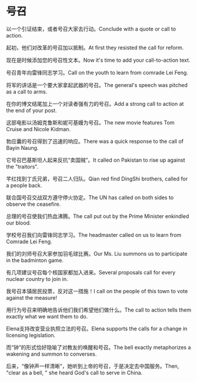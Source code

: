 # 号召

<p><span class="chinese">以一个引证结束，或者号召大家去行动。</span><span class="english">Conclude with a quote or call to action.</span></p>

<p><span class="chinese">起初，他们对改革的号召加以抵制。</span><span class="english">At first they resisted the call for reform.</span></p>

<p><span class="chinese">现在是时候添加您的号召性文本。</span><span class="english">Now it's time to add your call-to-action text.</span></p>

<p><span class="chinese">号召青年向雷锋同志学习。</span><span class="english">Call on the youth to learn from comrade Lei Feng.</span></p>

<p><span class="chinese">将军的讲话是一个要大家拿起武器的号召。</span><span class="english">The general's speech was pitched as a call to arms.</span></p>

<p><span class="chinese">在你的博文结尾加上一个对读者强有力的号召。</span><span class="english">Add a strong call to action at the end of your post.</span></p>

<p><span class="chinese">这部电影以汤姆克鲁斯和妮可基嫚为号召。</span><span class="english">The new movie features Tom Cruise and Nicole Kidman.</span></p>

<p><span class="chinese">勃应囊的号召得到了迅速的响应。</span><span class="english">There was a quick response to the call of Bayin Naung.</span></p>

<p><span class="chinese">它号召巴基斯坦人起来反抗“卖国贼”。</span><span class="english">It called on Pakistan to rise up against the "traitors".</span></p>

<p><span class="chinese">芊红找到丁氏兄弟，号召二人归队。</span><span class="english">Qian red find DingShi brothers, called for a people back.</span></p>

<p><span class="chinese">联合国号召交战双方遵守停火协定。</span><span class="english">The UN has called on both sides to observe the ceasefire.</span></p>

<p><span class="chinese">总理的号召使我们热血沸腾。</span><span class="english">The call put out by the Prime Minister enkindled our blood.</span></p>

<p><span class="chinese">学校号召我们向雷锋同志学习。</span><span class="english">The headmaster called on us to learn from Comrade Lei Feng.</span></p>

<p><span class="chinese">我们的刘师号召大家参加羽毛球比赛。</span><span class="english">Our Ms. Liu summons us to participate in the badminton game.</span></p>

<p><span class="chinese">有几项建议号召每个核国家都加入进来。</span><span class="english">Several proposals call for every nuclear country to join in.</span></p>

<p><span class="chinese">我号召本镇居民投票，反对这一措施！</span><span class="english">I call on the people of this town to vote against the measure!</span></p>

<p><span class="chinese">用行为号召来明确地告诉他们我们希望他们做什么。</span><span class="english">The call to action tells them exactly what we want them to do.</span></p>

<p><span class="chinese">Elena支持改变营业执照立法的号召。</span><span class="english">Elena supports the calls for a change in licensing legislation.</span></p>

<p><span class="chinese">而“钟”的形式恰好隐喻了对教友的唤醒和号召。</span><span class="english">The bell exactly metaphorizes a wakening and summon to converses.</span></p>

<p><span class="chinese">后来，“像钟声一样清晰”，她听到上帝的号召，于是决定去中国服务。</span><span class="english">Then, "clear as a bell, " she heard God's call to serve in China.</span></p>

